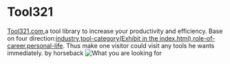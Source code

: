 # Tool321
<a href="tool321.com">Tool321.com<a>,a tool library to increase your productivity and efficiency.
Base on four direction:<a href="/cn/i/industry.html">industry<a>,<a href="/cn/index.html">tool-category(Exhibit in the index.html)<a>,<a href="/cn/r/rolecategory.html">role-of-career<a>,<a href="/cn/p/#">personal-life<a>.
Thus make one visitor could visit any tools he wants immediately.
by horseback
<img src="http://www.tool321.com/img/IMG_0357.JPG" alt="What you are looking for"/>